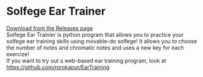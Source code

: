 # Solfege Ear Trainer
 [Download from the Releases page](https://github.com/rorocode/EarTrain/releases)<br/>
 Solfege Ear Trainier is python program that allows you to practice your solfege ear training skills using movable-do solfege!
 It allows you to choose the number of notes and chromatic notes and uses a new key for each exercize!<br/>
 If you want to try out a web-based ear training program, look at https://github.com/rorokapur/EarTraining<br/>
